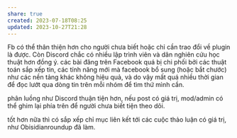 ```yaml
---
share: true
created: 2023-07-18T08:25
updated: 2023-10-27T21:28
---
```


Fb có thể thân thiện hơn cho người chưa biết hoặc chỉ cần trao đổi về plugin là được. Còn Discord chắc có nhiều lập trình viên và dân nghiên cứu học thuật hơn
đồng ý. các bài đăng trên Facebook quá bị chi phối bởi các thuật toán sắp xếp tin, các tính năng mới mà facebook bổ sung (hoặc bắt chước) như các nền tảng khác không hiệu quả, và do vậy mất quá nhiều thời gian để đọc lướt qua dòng tin trên mỗi nhóm để tìm thứ mình cần.

phân luồng như Discord thuận tiện hơn, nếu post có giá trị, mod/admin có thể ghim lại phía trên để người chưa biết tiện theo dõi.

tốt hơn nữa thì có sắp xếp chỉ mục liên kết tới các cuộc thảo luận có giá trị, như Obisidianroundup đã làm.
